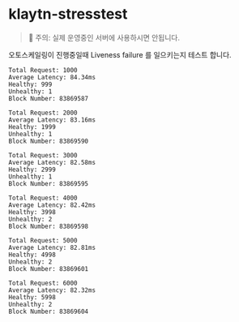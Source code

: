 # klaytn-stresstest
> 🚨 주의: 실제 운영중인 서버에 사용하시면 안됩니다.

오토스케일링이 진행중일때 Liveness failure 를 일으키는지 테스트 합니다.

```
Total Request: 1000
Average Latency: 84.34ms
Healthy: 999
Unhealthy: 1
Block Number: 83869587

Total Request: 2000
Average Latency: 83.16ms
Healthy: 1999
Unhealthy: 1
Block Number: 83869590

Total Request: 3000
Average Latency: 82.58ms
Healthy: 2999
Unhealthy: 1
Block Number: 83869595

Total Request: 4000
Average Latency: 82.42ms
Healthy: 3998
Unhealthy: 2
Block Number: 83869598

Total Request: 5000
Average Latency: 82.81ms
Healthy: 4998
Unhealthy: 2
Block Number: 83869601

Total Request: 6000
Average Latency: 82.32ms
Healthy: 5998
Unhealthy: 2
Block Number: 83869604
```